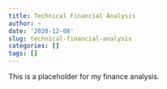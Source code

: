 ```yaml
---
title: Technical Financial Analysis
author: ~
date: '2020-12-08'
slug: technical-financial-analysis
categories: []
tags: []
---
```


This is a placeholder for my finance analysis.